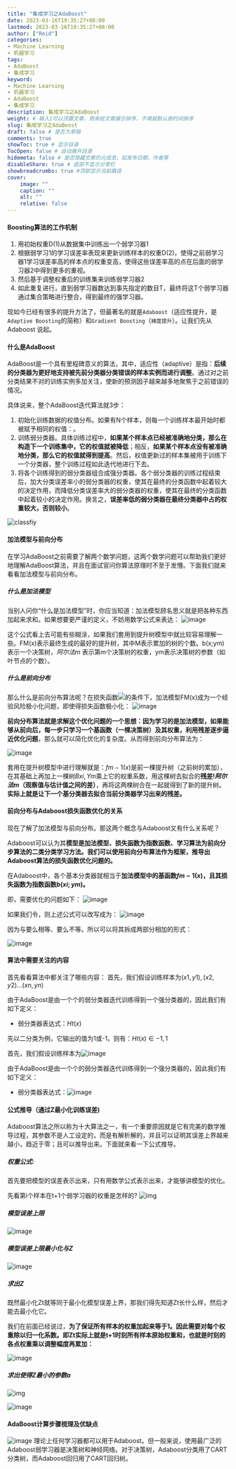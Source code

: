 ```yaml
---
title: "集成学习之AdaBoost"
date: 2023-03-16T19:35:27+08:00
lastmod: 2023-03-16T19:35:27+08:00
author: ["Reid"]
categories: 
- Machine Learning
- 机器学习
tags: 
- AdaBoost
- 集成学习
keyword:
- Machine Learning
- 机器学习
- AdaBoost
- 集成学习
description: 集成学习之AdaBoost
weight: # 输入1可以顶置文章，用来给文章展示排序，不填就默认按时间排序
slug: 集成学习之AdaBoost
draft: false # 是否为草稿
comments: true
showToc: true # 显示目录
TocOpen: false # 自动展开目录
hidemeta: false # 是否隐藏文章的元信息，如发布日期、作者等
disableShare: true # 底部不显示分享栏
showbreadcrumbs: true #顶部显示当前路径
cover:
    image: ""
    caption: ""
    alt: ""
    relative: false
---
```


#### Boosting算法的工作机制

1. 用初始权重D(1)从数据集中训练出一个弱学习器1
2. 根据弱学习1的学习误差率表现来更新训练样本的权重D(2)，使得之前弱学习器1学习误差率高的样本点的权重变高，使得这些误差率高的点在后面的弱学习器2中得到更多的重视。
3. 然后基于调整权重后的训练集来训练弱学习器2
4. 如此重复进行，直到弱学习器数达到事先指定的数目T，最终将这T个弱学习器通过集合策略进行整合，得到最终的强学习器。

现如今已经有很多的提升方法了，但最著名的就是`Adaboost`（适应性提升，是`Adaptive Boosting`的简称）和`Gradient Boosting`（`梯度提升`）。让我们先从 Adaboost 说起。

#### 什么是AdaBoost

AdaBoost是一个具有里程碑意义的算法，其中，适应性（adaptive）是指：**后续的分类器为更好地支持被先前分类器分类错误的样本实例而进行调整**。通过对之前分类结果不对的训练实例多加关注，使新的预测因子越来越多地聚焦于之前错误的情况。

具体说来，整个AdaBoost迭代算法就3步：

1. 初始化训练数据的权值分布。如果有N个样本，则每一个训练样本最开始时都被赋予相同的权值：。
2. 训练弱分类器。具体训练过程中，**如果某个样本点已经被准确地分类，那么在构造下一个训练集中，它的权值就被降低**；相反，**如果某个样本点没有被准确地分类，那么它的权值就得到提高**。然后，权值更新过的样本集被用于训练下一个分类器，整个训练过程如此迭代地进行下去。
3. 将各个训练得到的弱分类器组合成强分类器。各个弱分类器的训练过程结束后，加大分类误差率小的弱分类器的权重，使其在最终的分类函数中起着较大的决定作用，而降低分类误差率大的弱分类器的权重，使其在最终的分类函数中起着较小的决定作用。换言之，**误差率低的弱分类器在最终分类器中占的权重较大，否则较小**。

![classfiy](https://raw.githubusercontent.com/Reid00/image-host/main/20220608/image.2jn8zl4g2ns0.webp)

#### 加法模型与前向分布

在学习AdaBoost之前需要了解两个数学问题，这两个数学问题可以帮助我们更好地理解AdaBoost算法，并且在面试官问你算法原理时不至于发懵。下面我们就来看看加法模型与前向分布。

##### 什么是加法模型

当别人问你“什么是加法模型”时，你应当知道：加法模型顾名思义就是把各种东西加起来求和。如果想要更严谨的定义，不妨用数学公式来表达：
![image](https://raw.githubusercontent.com/Reid00/image-host/main/20220608/image.18yv2fg6px9c.webp)

这个公式看上去可能有些糊涂，如果我们套用到提升树模型中就比较容易理解一些。FM(x)表示最终生成的最好的提升树，其中M表示累加的树的个数。b(x;ym)表示一个决策树，$阿尔法m$
表示第m个决策树的权重，ym表示决策树的参数（如叶节点的个数）。

##### 什么是前向分布

那么什么是前向分布算法呢？在损失函数![](https://raw.githubusercontent.com/Reid00/image-host/main/20220608/image.374ygaeq8l40.webp)的条件下，加法模型FM(x)成为一个经验风险极小化问题，即使得损失函数极小化：
![image](https://raw.githubusercontent.com/Reid00/image-host/main/20220608/image.5xmuc6iz62g0.webp)

**前向分布算法就是求解这个优化问题的一个思想：因为学习的是加法模型，如果能够从前向后，每一步只学习一个基函数（一棵决策树）及其权重，利用残差逐步逼近优化问题**，那么就可以简化优化的复杂度。从而得到前向分布算法为：

![image](https://raw.githubusercontent.com/Reid00/image-host/main/20220608/image.17qnhtxb72w0.webp)

套用在提升树模型中进行理解就是：$fm-1(x)$是前一棵提升树（之前树的累加），在其基础上再加上一棵树$Bxi, Ym$乘上它的权重系数，用这棵树去拟合的**残差!$阿尔法m$（观察值与估计值之间的差）**，再将这两棵树合在一起就得到了新的提升树。**实际上就是让下一个基分类器去拟合当前分类器学习出来的残差。**

#### 前向分布与Adaboost损失函数优化的关系

现在了解了加法模型与前向分布。那这两个概念与Adaboost又有什么关系呢？

Adaboost可以认为其**模型是加法模型、损失函数为指数函数、学习算法为前向分步算法的二类分类学习方法。我们可以使用前向分布算法作为框架，推导出Adaboost算法的损失函数优化问题的。**

在Adaboost中，各个基本分类器就相当于**加法模型中的基函数$fm-1(x)$，且其损失函数为指数函数$b(xi;ym)$。**

即，需要优化的问题如下：
![image](https://raw.githubusercontent.com/Reid00/image-host/main/20220608/image.5w7n3bi7hf40.webp)

如果我们令，则上述公式可以改写成为：
![image](https://raw.githubusercontent.com/Reid00/image-host/main/20220608/image.6yyogkyyav40.webp)

因为与要么相等、要么不等。所以可以将其拆成两部分相加的形式：

![image](https://raw.githubusercontent.com/Reid00/image-host/main/20220608/image.3ew056od8sa0.webp)

#### 算法中需要关注的内容

首先看看算法中都关注了哪些内容：
首先，我们假设训练样本为$(x1,y1), (x2, y2)...(xn, yn)$

由于AdaBoost是由一个个的弱分类器迭代训练得到一个强分类器的，因此我们有如下定义：
- 弱分类器表达式：$Ht(x)$

先以二分类为例，它输出的值为1或-1，则有：$Ht(x) ∈{-1, 1}$

首先，我们假设训练样本为![image](https://raw.githubusercontent.com/Reid00/image-host/main/20220608/image.270jjlzwqmo0.webp)

由于AdaBoost是由一个个的弱分类器迭代训练得到一个强分类器的，因此我们有如下定义：

- 弱分类器表达式：![image](https://raw.githubusercontent.com/Reid00/image-host/main/20220608/image.5p9xq0c7dhc0.webp)


#### 公式推导（通过Z最小化训练误差)

Adaboost算法之所以称为十大算法之一，有一个重要原因就是它有完美的数学推导过程，其参数不是人工设定的，而是有解析解的，并且可以证明其误差上界越来越小，趋近于零；且可以推导出来。下面就来看一下公式推导。

##### 权重公式:

首先要把模型的误差表示出来，只有用数学公式表示出来，才能够讲模型的优化。

先看第i个样本在t+1个弱学习器的权重是怎样的?
![img](https://raw.githubusercontent.com/Reid00/image-host/main/20220608/image.46ui3yeb4mo0.webp)

##### 模型误差上限
![image](https://raw.githubusercontent.com/Reid00/image-host/main/20220608/image.7cswnw2de1s0.webp)

##### 模型误差上限最小化与Z
![image](https://raw.githubusercontent.com/Reid00/image-host/main/20220608/image.5i64kx3reog0.webp)

##### 求出Z

既然最小化Zt就等同于最小化模型误差上界，那我们得先知道Zt长什么样，然后才能去最小化它。

我们在前面已经说过，**为了保证所有样本的权重加起来等于1。因此需要对每个权重除以归一化系数。即Zt实际上就是t+1时刻所有样本原始权重和，也就是时刻的各点权重乘以调整幅度再累加：**

![image](https://raw.githubusercontent.com/Reid00/image-host/main/20220608/image.5e1xsujuxk80.webp)

##### 求出使得Z最小的参数a
![img](https://raw.githubusercontent.com/Reid00/image-host/main/20220608/image.1v57j18nw11c.webp)

![image](https://raw.githubusercontent.com/Reid00/image-host/main/20220608/image.5h7rh98kljw0.webp)

#### AdaBoost计算步骤梳理及优缺点
![image](https://raw.githubusercontent.com/Reid00/image-host/main/20220608/image.70hbrrru0gs0.webp)
理论上任何学习器都可以用于Adaboost。但一般来说，使用最广泛的Adaboost弱学习器是决策树和神经网络。对于决策树，Adaboost分类用了CART分类树，而Adaboost回归用了CART回归树。
